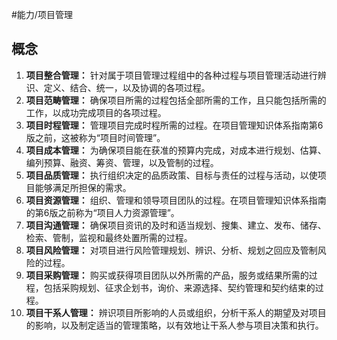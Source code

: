 #能力/项目管理 

## 概念

1. **项目整合管理：** 针对属于项目管理过程组中的各种过程与项目管理活动进行辨识、定义、结合、统一，以及协调的各项过程。
2. **项目范畴管理：** 确保项目所需的过程包括全部所需的工作，且只能包括所需的工作，以成功完成项目的各项过程。
3. **项目时程管理：** 管理项目完成时程所需的过程。在项目管理知识体系指南第6版之前，这被称为“项目时间管理”。
4. **项目成本管理：** 为确保项目能在获准的预算内完成，对成本进行规划、估算、编列预算、融资、筹资、管理，以及管制的过程。
5. **项目品质管理：** 执行组织决定的品质政策、目标与责任的过程与活动，以使项目能够满足所担保的需求。
6. **项目资源管理：** 组织、管理和领导项目团队的过程。在项目管理知识体系指南的第6版之前称为“项目人力资源管理”。
7. **项目沟通管理：** 确保项目资讯的及时和适当规划、搜集、建立、发布、储存、检索、管制，监视和最终处置所需的过程。
8. **项目风险管理：** 对项目进行风险管理规划、辨识、分析、规划之回应及管制风险的过程。
9. **项目采购管理：** 购买或获得项目团队以外所需的产品，服务或结果所需的过程，包括采购规划、征求企划书，询价、来源选择、契约管理和契约结束的过程。
10. **项目干系人管理：** 辨识项目所影响的人员或组织，分析干系人的期望及对项目的影响，以及制定适当的管理策略，以有效地让干系人参与项目决策和执行。

